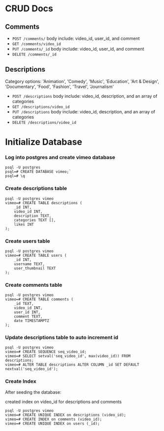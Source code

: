 # CRUD Docs

## Comments

* `POST /comments/` body include: video_id, user_id, and comment
* `GET /comments/video_id`
* `PUT /comments/_id` body include: video_id, user_id, and comment
* `DELETE /comments/_id`

## Descriptions

Category options: 'Animation', 'Comedy', 'Music', 'Education', 'Art & Design', 'Documentary', 'Food', 'Fashion', 'Travel', 'Journalism'

* `POST /descriptions` body include: video_id, description, and an array of categories
* `GET /descriptions/video_id`
* `PUT /descriptions` body include: video_id, description, and an array of categories
* `DELETE /descriptions/video_id`


# Initialize Database

### Log into postgres and create vimeo database

```
psql -U postgres
psql=# CREATE DATABASE vimeo;`
psql=# \q
```

### Create descriptions table

```
psql -U postgres vimeo
vimeo=# CREATE TABLE descriptions (
    _id INT,
    video_id INT,
    description TEXT,
    categories TEXT [],
    likes INT
);
```

### Create users table

```
psql -U postgres vimeo
vimeo=# CREATE TABLE users (
    _id INT,
    username TEXT,
    user_thumbnail TEXT
);
```

### Create comments table

```
psql -U postgres vimeo
vimeo=# CREATE TABLE comments (
    _id TEXT,
    video_id INT,
    user_id INT,
    comment TEXT,
    date TIMESTAMPTZ
);
```

### Update descriptions table to auto increment id

```
psql -U postgres vimeo
vimeo=# CREATE SEQUENCE seq_video_id;
vimeo=# SELECT setval('seq_video_id', max(video_id)) FROM descriptions;
vimeo=# ALTER TABLE descriptions ALTER COLUMN _id SET DEFAULT nextval('seq_video_id');
```
### Create Index

After seeding the database:

created index on video_id for descriptions and comments
```
psql -U postgres vimeo
vimeo=# CREATE UNIQUE INDEX on descriptions (video_id);
vimeo=# CREATE INDEX on comments (video_id);
vimeo=# CREATE UNIQUE INDEX on users (_id);
```